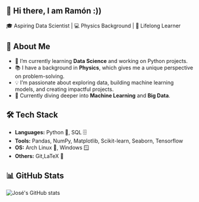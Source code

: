 ## 👋 Hi there, I am Ramón :))
🎓 Aspiring Data Scientist | 💻 Physics Background | 🚀 Lifelong Learner  
## 🌟 About Me
- 🔭 I’m currently learning **Data Science** and working on Python projects.
- 📚 I have a background in **Physics**, which gives me a unique perspective on problem-solving.
- 💡 I’m passionate about exploring data, building machine learning models, and creating impactful projects.
- 🌱 Currently diving deeper into **Machine Learning** and **Big Data**.
## 🛠️ Tech Stack
- **Languages:** Python 🐍, SQL 🗄️
- **Tools:** Pandas, NumPy, Matplotlib, Scikit-learn, Seaborn, Tensorflow  
- **OS:** Arch Linux 🐧, Windows 🪟  
- **Others:** Git,LaTeX 📜
## 📊 GitHub Stats
![José's GitHub stats](https://github-readme-stats.vercel.app/api?username=DRACDARKTIME&show_icons=true&theme=radical)
